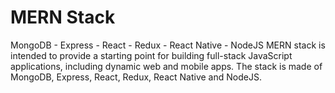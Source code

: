 # MERN Stack
MongoDB - Express - React - Redux - React Native - NodeJS
MERN stack is intended to provide a starting point for building full-stack JavaScript applications, including dynamic web and mobile apps. The stack is made of MongoDB, Express, React, Redux, React Native and NodeJS.
